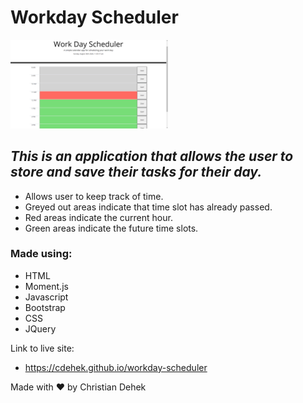 # Workday Scheduler


<img src="images/workday-scheduler.PNG" width= 50% >

## *This is an application that allows the user to store and save their tasks for their day.*
  * Allows user to keep track of time.
  * Greyed out areas indicate that time slot has already passed.
  * Red areas indicate the current hour.
  * Green areas indicate the future time slots.
### Made using:
  * HTML
  * Moment.js
  * Javascript
  * Bootstrap
  * CSS
  * JQuery

Link to live site:
  * https://cdehek.github.io/workday-scheduler
  
  
  
Made with ❤️ by Christian Dehek
